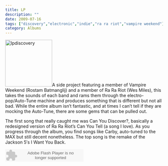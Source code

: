 ```yaml
---
title: LP
description: ""
date: 2009-07-16
tags: ["discovery","electronic","indie","ra ra riot","vampire weekend"]
category: Albums
---
```



<p><img class="alignleft size-full wp-image-946" title="lpdiscovery" src="https://web.archive.org/web/20131211162732im_/http://mytungsten.net/wp-content//uploads/2009/07/lpdiscovery.jpg" alt="lpdiscovery" width="150" height="150">A side project featuring a member of Vampire Weekend (Rostam Batmanglij) and a member of Ra Ra Riot (Wes Miles), this takes the sounds of each band and rams them through the electro-pop/Auto-Tune machine and produces something that is different but not all bad. While the entire album isn’t fantastic, and at times I can’t tell if they are mocking the Auto-Tune, there are some gems that can be pulled out.</p>

<p>The first song that really caught me was Can You Discover?, basically a redesigned version of Ra Ra Riot’s Can You Tell (a song I love). As you progress through the album, you find songs like Carby, auto-tuned to the MAX but still decent nonetheless. The top song is the remake of the Jackson 5′s I Want You Back.</p>

<p><object classid="clsid:d27cdb6e-ae6d-11cf-96b8-444553540000" width="250" height="40" codebase="https://web.archive.org/web/20131211162732oe_/http://download.macromedia.com/pub/shockwave/cabs/flash/swflash.cab#version=6,0,40,0"><param name="wmode" value="window"><param name="allowScriptAccess" value="always"><param name="flashvars" value="hostname=cowbell.grooveshark.com&amp;widgetID=9357515&amp;style=metal&amp;p=0"><param name="src" value="http://listen.grooveshark.com/songWidget.swf"><embed type="application/x-shockwave-flash" width="250" height="40" src="https://web.archive.org/web/20131211162732oe_/http://listen.grooveshark.com/songWidget.swf" flashvars="hostname=cowbell.grooveshark.com&amp;widgetID=9357515&amp;style=metal&amp;p=0" allowscriptaccess="always" wmode="window"></object></p>
